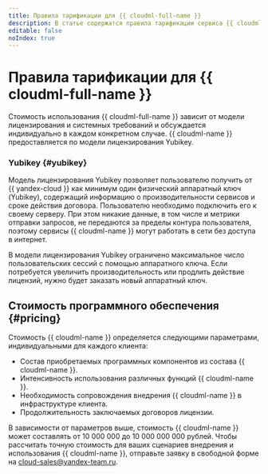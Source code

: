 ```yaml
---
title: Правила тарификации для {{ cloudml-full-name }}
description: В статье содержатся правила тарификации сервиса {{ cloudml-name }}.
editable: false
noIndex: true
---
```


# Правила тарификации для {{ cloudml-full-name }}


Стоимость использования {{ cloudml-full-name }} зависит от модели лицензирования и системных требований и обсуждается индивидуально в каждом конкретном случае. {{ cloudml-name }} предоставляется по модели лицензирования Yubikey.

### Yubikey {#yubikey}

Модель лицензирования Yubikey позволяет пользователю получить от {{ yandex-cloud }} как минимум один физический аппаратный ключ (Yubikey), содержащий информацию о производительности сервисов и сроке действия договора. Пользователю необходимо подключить его к своему серверу. При этом никакие данные, в том числе и метрики отправки запросов, не передаются за пределы контура пользователя, поэтому сервисы {{ cloudml-name }} могут работать в сети без доступа в интернет.

В модели лицензирования Yubikey ограничено максимальное число пользовательских сессий с помощью аппаратного ключа. Если потребуется увеличить производительность или продлить действие лицензий, нужно будет заказать новый аппаратный ключ.

## Стоимость программного обеспечения {#pricing}

Стоимость {{ cloudml-name }} определяется следующими параметрами, индивидуальными для каждого клиента:

 * Состав приобретаемых программных компонентов из состава {{ cloudml-name }}.
 * Интенсивность использования различных функций {{ cloudml-name }}.
 * Необходимость сопровождения внедрения {{ cloudml-name }} в инфраструктуре клиента.
 * Продолжительность заключаемых договоров лицензии.

 В зависимости от параметров выше, стоимость {{ cloudml-name }} может составлять от 10 000 000 до 10 000 000 000 рублей. Чтобы рассчитать точную стоимость для ваших сценариев внедрения и использования {{ cloudml-name }}, отправьте заявку в свободной форме на [cloud-sales@yandex-team.ru](mailto:cloud-sales@yandex-team.ru).
